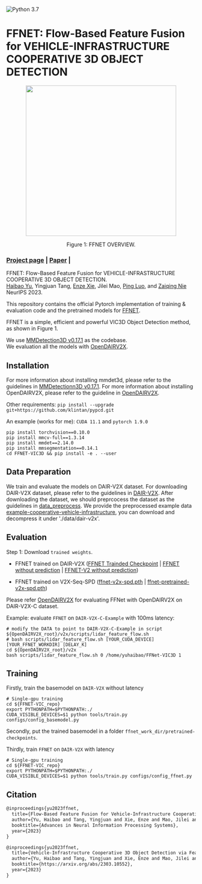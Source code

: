 ![Python 3.7](https://img.shields.io/badge/python-3.7-green.svg)

# FFNET: Flow-Based Feature Fusion for VEHICLE-INFRASTRUCTURE COOPERATIVE 3D OBJECT DETECTION

<!-- ![image](resources/image.png) -->
<div align="center">
  <img src="./resources/FFNET-OVERVIEW.png" height="400">
</div>
<p align="center">
  Figure 1: FFNET OVERVIEW.
</p>

### [Project page](https://github.com/haibao-yu/FFNet-VIC3D) | [Paper](https://arxiv.org/abs/2311.01682) |

FFNET: Flow-Based Feature Fusion for VEHICLE-INFRASTRUCTURE COOPERATIVE 3D OBJECT DETECTION.<br>
[Haibao Yu](https://scholar.google.com/citations?user=JW4F5HoAAAAJ), Yingjuan Tang, [Enze Xie](https://xieenze.github.io/), Jilei Mao, [Ping Luo](http://luoping.me/), and [Zaiqing Nie](https://air.tsinghua.edu.cn/en/info/1046/1192.htm) <br>
NeurIPS 2023.

This repository contains the official Pytorch implementation of training & evaluation code and the pretrained models for [FFNET](https://openreview.net/forum?id=ZLfD0cowleE).

FFNET is a simple, efficient and powerful VIC3D Object Detection method, as shown in Figure 1.

We use [MMDetection3D v0.17.1](https://github.com/open-mmlab/mmdetection3d/tree/v0.17.1) as the codebase. <br>
We evaluation all the models with [OpenDAIRV2X](https://github.com/AIR-THU/DAIR-V2X).


## Installation
For more information about installing mmdet3d, please refer to the guidelines in [MMDetectionn3D v0.17.1](https://github.com/open-mmlab/mmdetection3d/tree/v0.17.1).
For more information about installing OpenDAIRV2X, please refer to the guideline in [OpenDAIRV2X](https://github.com/AIR-THU/DAIR-V2X).


Other requirements:
```pip install --upgrade git+https://github.com/klintan/pypcd.git```

An example (works for me): ```CUDA 11.1``` and  ```pytorch 1.9.0``` 

```
pip install torchvision==0.10.0
pip install mmcv-full==1.3.14
pip install mmdet==2.14.0
pip install mmsegmentation==0.14.1
cd FFNET-VIC3D && pip install -e . --user
```

## Data Preparation
We train and evaluate the models on DAIR-V2X dataset. For downloading DAIR-V2X dataset, please refer to the guidelines in [DAIR-V2X](https://thudair.baai.ac.cn/cooptest).
After downloading the dataset, we should preprcocess the dataset as the guidelines in [data_preprocess](data/dair-v2x/README.md).
We provide the preprocessed example data [example-cooperative-vehicle-infrastructure](https://drive.google.com/file/d/1y8bGwI63TEBkDEh2JU_gdV7uidthSnoe/view?usp=sharing), you can download and decompress it under './data/dair-v2x'.


## Evaluation

Step 1: Download `trained weights`. 
- FFNET trained on DAIR-V2X
([FFNET Trainded Checkpoint](https://drive.google.com/file/d/1eX2wZ7vSxq8y9lAyjHyrmBQ30qNHcFC6/view?usp=sharing) | [FFNET without prediction](https://drive.google.com/file/d/14ujtkGVMGGdvHnmEAUDArny6HKbYM_ye/view?usp=sharing) 
| [FFNET-V2 without prediction](https://drive.google.com/file/d/1_-C4MfUeC-6MXPDZlx6LTM48Tl8gdZpR/view?usp=sharing))

- FFNET trained on V2X-Seq-SPD
([ffnet-v2x-spd.pth](https://drive.google.com/file/d/1k-WIcGvGY4YF02ITMTTIDdPblA2cjaji/view?usp=sharing) | [ffnet-pretrained-v2x-spd.pth](https://drive.google.com/file/d/1LZACi8OLEVvFqz7bjsTwo0-Y_Imbp4sK/view?usp=sharing))

Please refer [OpenDAIRV2X](https://github.com/AIR-THU/DAIR-V2X/tree/main/configs/vic3d/middle-fusion-pointcloud/ffnet) for evaluating FFNet with OpenDAIRV2X on DAIR-V2X-C dataset. 

Example: evaluate ```FFNET``` on ```DAIR-V2X-C-Example``` with 100ms latency:

```
# modify the DATA to point to DAIR-V2X-C-Example in script ${OpenDAIRV2X_root}/v2x/scripts/lidar_feature_flow.sh
# bash scripts/lidar_feature_flow.sh [YOUR_CUDA_DEVICE] [YOUR_FFNET_WORKDIR] [DELAY_K] 
cd ${OpenDAIRV2X_root}/v2x
bash scripts/lidar_feature_flow.sh 0 /home/yuhaibao/FFNet-VIC3D 1
```

## Training

Firstly, train the basemodel on ```DAIR-V2X``` without latency
```
# Single-gpu training
cd ${FFNET-VIC_repo}
export PYTHONPATH=$PYTHONPATH:./
CUDA_VISIBLE_DEVICES=$1 python tools/train.py configs/config_basemodel.py
```

Secondly, put the trained basemodel in a folder ```ffnet_work_dir/pretrained-checkpoints```.

Thirdly, train ```FFNET``` on ```DAIR-V2X``` with latency

```
# Single-gpu training
cd ${FFNET-VIC_repo}
export PYTHONPATH=$PYTHONPATH:./
CUDA_VISIBLE_DEVICES=$1 python tools/train.py configs/config_ffnet.py
```

## Citation
```latex
@inproceedings{yu2023ffnet,
  title={Flow-Based Feature Fusion for Vehicle-Infrastructure Cooperative 3D Object Detection},
  author={Yu, Haibao and Tang, Yingjuan and Xie, Enze and Mao, Jilei and Luo, Ping and Nie, Zaiqing},
  booktitle={Advances in Neural Information Processing Systems},
  year={2023}
}
```

```latex
@inproceedings{yu2023ffnet,
  title={Vehicle-Infrastructure Cooperative 3D Object Detection via Feature Flow Prediction},
  author={Yu, Haibao and Tang, Yingjuan and Xie, Enze and Mao, Jilei and Yuan, Jirui and Luo, Ping and Nie, Zaiqing},
  booktitle={https://arxiv.org/abs/2303.10552},
  year={2023}
}
```
